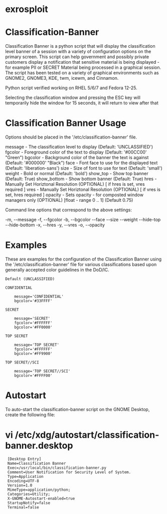 # exrosploit
Classification-Banner
=====================

Classification Banner is a python script that will display the
classification level banner of a session with a variety of
configuration options on the primary screen.  This script can
help government and possibly private customers display a 
notification that sensitive material is being displayed - for 
example PII or SECRET Material being processed in a graphical
session. The script has been tested on a variety of graphical
environments such as GNOME2, GNOME3, KDE, twm, icewm, and Cinnamon.

Python script verified working on RHEL 5/6/7 and Fedora 12-25.

Selecting the classification window and pressing the ESC key
will temporarily hide the window for 15 seconds, it will return
to view after that


Classification Banner Usage
===========================

Options should be placed in the '/etc/classification-banner' file.

 message      - The classification level to display (Default: 'UNCLASSIFIED')
 fgcolor      - Foreground color of the text to display (Default: '#00CC00' "Green")
 bgcolor      - Background color of the banner the text is against (Default: '#000000' "Black")
 face         - Font face to use for the displayed text (Default: 'liberation-sans')
 size         - Size of font to use for text (Default: 'small')
 weight       - Bold or normal (Default: 'bold')
 show_top     - Show top banner (Default: True)
 show_bottom  - Show bottom banner (Default: True)
 hres         - Manually Set Horiztonal Resolution (OPTIONAL) [ if hres is set, vres required ]
 vres         - Manually Set Horiztonal Resolution (OPTIONAL) [ if vres is set, hres required ]
 opacity      - Sets opacity - for composted window managers only (OPTIONAL) [float - range 0 .. 1] (Default 0.75)
 
Command line options that correspond to the above settings:

 -m, --message
 -f, --fgcolor
 -b, --bgcolor
 --face
 --size
 --weight
 --hide-top
 --hide-bottom
 -x, --hres
 -y, --vres
 -o, --opacity

Examples
========

These are examples for the configuration of the Classification Banner
using the '/etc/classification-banner' file for various classifications
based upon generally accepted color guidelines in the DoD/IC.

    Default (UNCLASSIFIED)
        
    CONFIDENTIAL
    
        message='CONFIDENTIAL'
        bgcolor='#33FFFF'
    
    SECRET
        
        message='SECRET'
        fgcolor='#FFFFFF'
        bgcolor='#FF0000'
    
    TOP SECRET
        
        message='TOP SECRET'
        fgcolor='#FFFFFF'
        bgcolor='#FF9900'
        
    TOP SECRET//SCI
        
        message='TOP SECRET//SCI'
        bgcolor='#FFFF00'


Autostart
=========

To auto-start the classification-banner script on the GNOME Desktop, 
create the following file:

# vi /etc/xdg/autostart/classification-banner.desktop

     [Desktop Entry]
     Name=Classification Banner
     Exec=/usr/local/bin/classification-banner.py
     Comment=User Notification for Security Level of System.
     Type=Application
     Encoding=UTF-8
     Version=1.0
     MimeType=application/python;
     Categories=Utility;
     X-GNOME-Autostart-enabled=true
     StartupNotify=false
     Terminal=false
